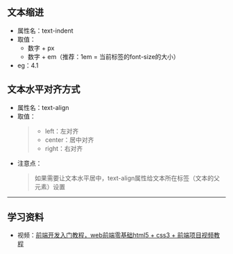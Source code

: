 ## 文本缩进  

- 属性名：text-indent  
- 取值：  
    - 数字 + px  
    - 数字 + em（推荐：1em = 当前标签的font-size的大小）
- eg：4.1  

## 文本水平对齐方式  

- 属性名：text-align  
- 取值：  
    > - left：左对齐  
    > - center：居中对齐  
    > - right：右对齐  
- 注意点：  
    > 如果需要让文本水平居中，text-align属性给文本所在标签（文本的父元素）设置  

---  

## 学习资料

- 视频：<a href="https://www.bilibili.com/video/BV1Kg411T7t9?spm_id_from=333.788.player.switch&vd_source=0af3f3aee70186db0ff8b48dc6b2a415&p=55">前端开发入门教程，web前端零基础html5 + css3 + 前端项目视频教程</a>